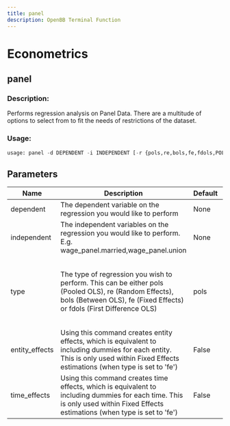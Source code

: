```yaml
---
title: panel
description: OpenBB Terminal Function
---
```


# Econometrics

## panel

### Description: 

Performs regression analysis on Panel Data. There are a multitude of options to select from to fit the needs of restrictions of the dataset.

### Usage: 
```python
usage: panel -d DEPENDENT -i INDEPENDENT [-r {pols,re,bols,fe,fdols,POLS,RE,BOLS,FE,FDOLS}] [-e] [-t]
```

## Parameters

| Name | Description | Default | Optional | Choices |
| ---- | ----------- | ------- | -------- | ------- |
| dependent | The dependent variable on the regression you would like to perform | None | False | None |
| independent | The independent variables on the regression you would like to perform. E.g. wage_panel.married,wage_panel.union | None | False | None |
| type | The type of regression you wish to perform. This can be either pols (Pooled OLS), re (Random Effects), bols (Between OLS), fe (Fixed Effects) or fdols (First Difference OLS) | pols | True | pols, re, bols, fe, fdols, POLS, RE, BOLS, FE, FDOLS |
| entity_effects | Using this command creates entity effects, which is equivalent to including dummies for each entity. This is only used within Fixed Effects estimations (when type is set to 'fe') | False | True | None |
| time_effects | Using this command creates time effects, which is equivalent to including dummies for each time. This is only used within Fixed Effects estimations (when type is set to 'fe') | False | True | None |


